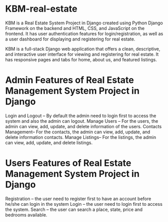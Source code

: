 # KBM-real-estate
KBM is a Real Estate System Project in Django created using Python Django Framework on the backend and HTML, CSS, and JavaScript on the frontend.
It has user authentication features for login/registration, as well as a user dashboard for displaying and registering for real estate.


KBM  is a full-stack Django web application that offers a clean, descriptive, and interactive user interface for viewing and registering for real estate.
It has responsive pages and tabs for home, about us, and featured listings.
# Admin Features of Real Estate Management System Project in Django

Login and Logout – By default the admin need to login first to access the system and also the admin can logout.
Manage Users – For the users, the admin can view, add, update, and delete information of the users.
Contacts Management– For the contacts, the admin can view, add, update, and delete information contacts.
Manage Listings– For the listings, the admin can view, add, update, and delete listings.
# Users Features of Real Estate Management System Project in Django
Registration – the user need to register first to have an account before he/she can login in the system
Login – the user need to login first to access the system.
Search – the user can search a place, state, price and bedrooms available.


